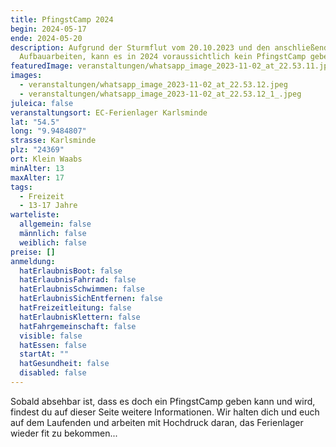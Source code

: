 ```yaml
---
title: PfingstCamp 2024
begin: 2024-05-17
ende: 2024-05-20
description: Aufgrund der Sturmflut vom 20.10.2023 und den anschließenden
  Aufbauarbeiten, kann es in 2024 voraussichtlich kein PfingstCamp geben.
featuredImage: veranstaltungen/whatsapp_image_2023-11-02_at_22.53.11.jpeg
images:
  - veranstaltungen/whatsapp_image_2023-11-02_at_22.53.12.jpeg
  - veranstaltungen/whatsapp_image_2023-11-02_at_22.53.12_1_.jpeg
juleica: false
veranstaltungsort: EC-Ferienlager Karlsminde
lat: "54.5"
long: "9.9484807"
strasse: Karlsminde
plz: "24369"
ort: Klein Waabs
minAlter: 13
maxAlter: 17
tags:
  - Freizeit
  - 13-17 Jahre
warteliste:
  allgemein: false
  männlich: false
  weiblich: false
preise: []
anmeldung:
  hatErlaubnisBoot: false
  hatErlaubnisFahrrad: false
  hatErlaubnisSchwimmen: false
  hatErlaubnisSichEntfernen: false
  hatFreizeitleitung: false
  hatErlaubnisKlettern: false
  hatFahrgemeinschaft: false
  visible: false
  hatEssen: false
  startAt: ""
  hatGesundheit: false
  disabled: false
---
```

Sobald absehbar ist, dass es doch ein PfingstCamp geben kann und wird, findest du auf dieser Seite weitere Informationen. Wir halten dich und euch auf dem Laufenden und arbeiten mit Hochdruck daran, das Ferienlager wieder fit zu bekommen...